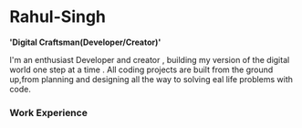 # Rahul-Singh
**'Digital Craftsman(Developer/Creator)'**

I'm an enthusiast Developer and creator , building my version of the digital world one step at a time . All coding projects are built from the ground up,from planning and designing all the way to solving eal life problems with code.


### Work Experience
